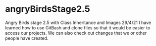 # angryBirdsStage2.5
Angry Birds stage 2.5 with Class Inheritance and Images
29/4/21
I have learned how to use GitBash and clone files so that it would be easier to access our projects.
We can also check out changes that we or other people have created.